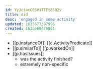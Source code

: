 ```yaml
---
id: YyJciacC03V1TTFt8SQ2v
title: did
desc: 'engaged in some activity'
updated: 1635677397996
created: 1635668476861
---
```


- [[p.instanceOf]] [[c.ActivityPredicate]]
- [[p.similarTo]] [[p.workedOn]]
- [[p.hasIssues]]
  - was the activity finished?
  - extremely non-specific
